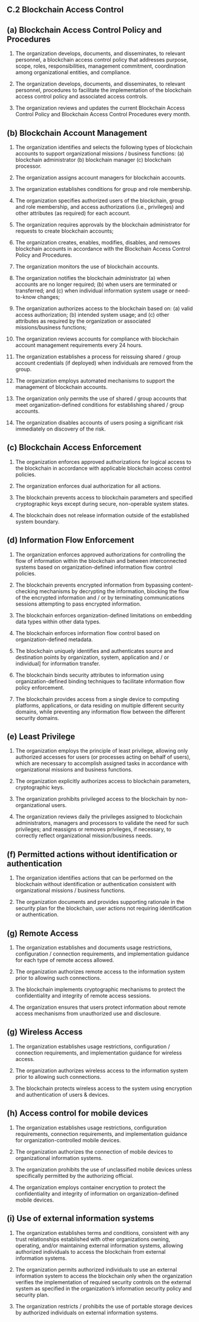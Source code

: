 C.2 Blockchain Access Control
------------------------------
## (a) Blockchain Access Control Policy and Procedures

1.	The organization develops, documents, and disseminates, to relevant personnel, a blockchain access control policy that addresses purpose, scope, roles, responsibilities, management commitment, coordination among organizational entities, and compliance.

2.	The organization develops, documents, and disseminates, to relevant personnel, procedures to facilitate the implementation of the blockchain access control policy and associated access controls.

3.	The organization reviews and updates the current Blockchain Access Control Policy and Blockchain Access Control Procedures every month.

## (b) Blockchain Account Management

1.	The organization identifies and selects the following types of blockchain accounts to support organizational missions / business functions: (a) blockchain administrator (b) blockchain manager (c) blockchain processor.

2.	The organization assigns account managers for blockchain accounts.

3.	The organization establishes conditions for group and role membership.

4.	The organization specifies authorized users of the blockchain, group and role membership, and access authorizations (i.e., privileges) and other attributes (as required) for each account.

5.	The organization requires approvals by the blockchain administrator for requests to create blockchain accounts;

6.	The organization creates, enables, modifies, disables, and removes blockchain accounts in accordance with the Blockchain Access Control Policy and Procedures.

7.	The organization monitors the use of blockchain accounts.

8.	The organization notifies the blockchain administrator (a) when accounts are no longer required; (b) when users are terminated or transferred; and (c) when individual information system usage or need-to-know changes;

9.	The organization authorizes access to the blockchain based on: (a) valid access authorization; (b) intended system usage; and (c) other attributes as required by the organization or associated missions/business functions;

10.	The organization reviews accounts for compliance with blockchain account management requirements every 24 hours. 

11.	The organization establishes a process for reissuing shared / group account credentials (if deployed) when individuals are removed from the group.

12.	The organization employs automated mechanisms to support the management of blockchain accounts.

13.	The organization only permits the use of shared / group accounts that meet organization-defined conditions for establishing shared / group accounts.

14.	The organization disables accounts of users posing a significant risk immediately on discovery of the risk.

## (c) Blockchain Access Enforcement

1.	The organization enforces approved authorizations for logical access to the blockchain in accordance with applicable blockchain access control policies.

2.	The organization enforces dual authorization for all actions.

3.	The blockchain prevents access to blockchain parameters and specified cryptographic keys except during secure, non-operable system states.

4.	The blockchain does not release information outside of the established system boundary.

## (d) Information Flow Enforcement

1.	The organization enforces approved authorizations for controlling the flow of information within the blockchain and between interconnected systems based on  organization-defined information flow control policies.

2.	The blockchain prevents encrypted information from bypassing content-checking mechanisms by decrypting the information, blocking the flow of the encrypted information and / or by terminating communications sessions attempting to pass encrypted information.

3.	The blockchain enforces organization-defined limitations on embedding data types within other data types.

4.	The blockchain enforces information flow control based on organization-defined metadata.

5.	The blockchain uniquely identifies and authenticates source and destination points by organization, system, application and / or individual] for information transfer.

6.	The blockchain binds security attributes to information using organization-defined binding techniques to facilitate information flow policy enforcement.

7.	The blockchain provides access from a single device to computing platforms, applications, or data residing on multiple different security domains, while preventing any information flow between the different security domains.

## (e) Least Privilege

1.	The organization employs the principle of least privilege, allowing only authorized accesses for users (or processes acting on behalf of users), which are necessary to accomplish assigned tasks in accordance with organizational missions and business functions.

2.	The organization explicitly authorizes access to blockchain parameters, cryptographic keys. 

3.	The organization prohibits privileged access to the blockchain by non-organizational users.

4.	The organization reviews daily the privileges assigned to blockchain administrators, managers and processors to validate the need for such privileges; and reassigns or removes privileges, if necessary, to correctly reflect organizational mission/business needs.

## (f) Permitted actions without identification or authentication

1.	The organization identifies actions that can be performed on the blockchain without identification or authentication consistent with organizational missions / business functions.

2.	The organization documents and provides supporting rationale in the security plan for the blockchain, user actions not requiring identification or authentication.

## (g) Remote Access

1.	The organization establishes and documents usage restrictions, configuration / connection requirements, and implementation guidance for each type of remote access allowed.

2.	The organization authorizes remote access to the information system prior to allowing such connections.

3.	The blockchain implements cryptographic mechanisms to protect the confidentiality and integrity of remote access sessions.

4.	The organization ensures that users protect information about remote access mechanisms from unauthorized use and disclosure.

## (g) Wireless Access

1.	The organization establishes usage restrictions, configuration / connection requirements, and implementation guidance for wireless access.

2.	The organization authorizes wireless access to the information system prior to allowing such connections.

3.	The blockchain protects wireless access to the system using encryption  and authentication of users & devices.

## (h) Access control for mobile devices

1.	The organization establishes usage restrictions, configuration requirements, connection requirements, and implementation guidance for organization-controlled mobile devices.

2.	The organization authorizes the connection of mobile devices to organizational information systems.

3.	The organization prohibits the use of unclassified mobile devices unless specifically permitted by the authorizing official.

4.	The organization employs container encryption to protect the confidentiality and integrity of information on organization-defined mobile devices.

## (i) Use of external information systems

1.	The organization establishes terms and conditions, consistent with any trust relationships established with other organizations owning, operating, and/or maintaining external information systems, allowing authorized individuals to access the blockchain from external information systems.

2.	The organization permits authorized individuals to use an external information system to access the blockchain only when the organization verifies the implementation of required security controls on the external system as specified in the organization’s information security policy and security plan.

3.	The organization restricts / prohibits the use of portable storage devices by authorized individuals on external information systems.


